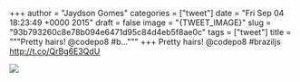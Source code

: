 
+++
author = "Jaydson Gomes"
categories = ["tweet"]
date = "Fri Sep 04 18:23:49 +0000 2015"
draft = false
image = "{TWEET_IMAGE}"
slug = "93b793260c8e78b094e6471d95c84d4eb5f8ae0c"
tags = ["tweet"]
title = """Pretty hairs! @codepo8 #b..."""
+++
Pretty hairs! @codepo8 #braziljs http://t.co/QrBg6E3QdU

![](/images/tweet-media/639866470206472192-COFA4tkWUAA_Axw.jpg)